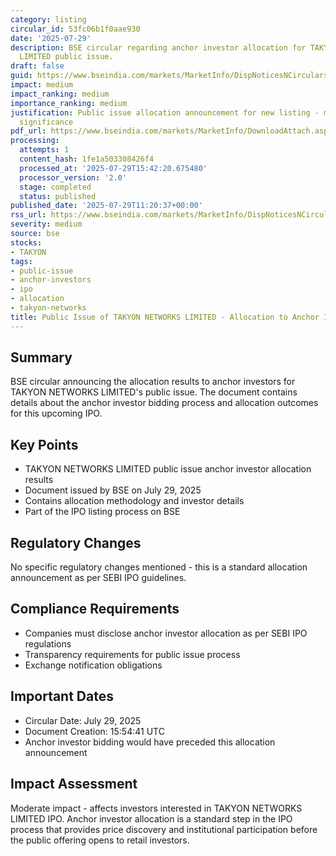 ```yaml
---
category: listing
circular_id: 53fc06b1f0aae930
date: '2025-07-29'
description: BSE circular regarding anchor investor allocation for TAKYON NETWORKS
  LIMITED public issue.
draft: false
guid: https://www.bseindia.com/markets/MarketInfo/DispNoticesNCirculars.aspx?Noticeid={FDFA1329-5087-4ED5-A121-0F3AD1B1D209}&noticeno=20250729-17&dt=07/29/2025&icount=17&totcount=66&flag=0
impact: medium
impact_ranking: medium
importance_ranking: medium
justification: Public issue allocation announcement for new listing - moderate market
  significance
pdf_url: https://www.bseindia.com/markets/MarketInfo/DownloadAttach.aspx?id=20250729-17&attachedId=534b55c2-b27d-4174-9733-dfb38ec05be4
processing:
  attempts: 1
  content_hash: 1fe1a503308426f4
  processed_at: '2025-07-29T15:42:20.675480'
  processor_version: '2.0'
  stage: completed
  status: published
published_date: '2025-07-29T11:20:37+00:00'
rss_url: https://www.bseindia.com/markets/MarketInfo/DispNoticesNCirculars.aspx?Noticeid={FDFA1329-5087-4ED5-A121-0F3AD1B1D209}&noticeno=20250729-17&dt=07/29/2025&icount=17&totcount=66&flag=0
severity: medium
source: bse
stocks:
- TAKYON
tags:
- public-issue
- anchor-investors
- ipo
- allocation
- takyon-networks
title: Public Issue of TAKYON NETWORKS LIMITED - Allocation to Anchor Investors
---
```


## Summary

BSE circular announcing the allocation results to anchor investors for TAKYON NETWORKS LIMITED's public issue. The document contains details about the anchor investor bidding process and allocation outcomes for this upcoming IPO.

## Key Points

- TAKYON NETWORKS LIMITED public issue anchor investor allocation results
- Document issued by BSE on July 29, 2025
- Contains allocation methodology and investor details
- Part of the IPO listing process on BSE

## Regulatory Changes

No specific regulatory changes mentioned - this is a standard allocation announcement as per SEBI IPO guidelines.

## Compliance Requirements

- Companies must disclose anchor investor allocation as per SEBI IPO regulations
- Transparency requirements for public issue process
- Exchange notification obligations

## Important Dates

- Circular Date: July 29, 2025
- Document Creation: 15:54:41 UTC
- Anchor investor bidding would have preceded this allocation announcement

## Impact Assessment

Moderate impact - affects investors interested in TAKYON NETWORKS LIMITED IPO. Anchor investor allocation is a standard step in the IPO process that provides price discovery and institutional participation before the public offering opens to retail investors.